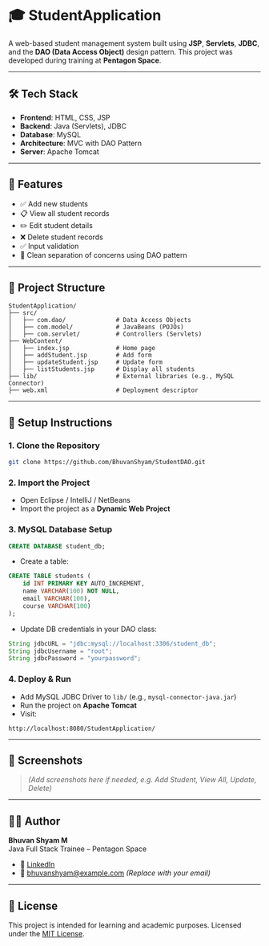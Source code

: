 
# 🎓 StudentApplication

A web-based student management system built using **JSP**, **Servlets**, **JDBC**, and the **DAO (Data Access Object)** design pattern. This project was developed during training at **Pentagon Space**.

---

## 🛠️ Tech Stack

- **Frontend**: HTML, CSS, JSP  
- **Backend**: Java (Servlets), JDBC  
- **Database**: MySQL  
- **Architecture**: MVC with DAO Pattern  
- **Server**: Apache Tomcat  

---

## 📌 Features

- ✅ Add new students  
- 📋 View all student records  
- ✏️ Edit student details  
- ❌ Delete student records  
- ✅ Input validation  
- 🧠 Clean separation of concerns using DAO pattern  

---

## 📁 Project Structure

```
StudentApplication/
├── src/
│   ├── com.dao/              # Data Access Objects
│   ├── com.model/            # JavaBeans (POJOs)
│   ├── com.servlet/          # Controllers (Servlets)
├── WebContent/
│   ├── index.jsp             # Home page
│   ├── addStudent.jsp        # Add form
│   ├── updateStudent.jsp     # Update form
│   ├── listStudents.jsp      # Display all students
├── lib/                      # External libraries (e.g., MySQL Connector)
├── web.xml                   # Deployment descriptor
```

---

## 🔧 Setup Instructions

### 1. Clone the Repository
```bash
git clone https://github.com/BhuvanShyam/StudentDAO.git
```

### 2. Import the Project
- Open Eclipse / IntelliJ / NetBeans  
- Import the project as a **Dynamic Web Project**

### 3. MySQL Database Setup
```sql
CREATE DATABASE student_db;
```

- Create a table:
```sql
CREATE TABLE students (
    id INT PRIMARY KEY AUTO_INCREMENT,
    name VARCHAR(100) NOT NULL,
    email VARCHAR(100),
    course VARCHAR(100)
);
```

- Update DB credentials in your DAO class:
```java
String jdbcURL = "jdbc:mysql://localhost:3306/student_db";
String jdbcUsername = "root";
String jdbcPassword = "yourpassword";
```

### 4. Deploy & Run
- Add MySQL JDBC Driver to `lib/` (e.g., `mysql-connector-java.jar`)  
- Run the project on **Apache Tomcat**  
- Visit:
```
http://localhost:8080/StudentApplication/
```

---

## 📸 Screenshots

> *(Add screenshots here if needed, e.g. Add Student, View All, Update, Delete)*

---

## 🙋‍♂️ Author

**Bhuvan Shyam M**  
Java Full Stack Trainee – Pentagon Space  

- 🔗 [LinkedIn](https://www.linkedin.com/in/bhuvanshyam/)
- 📧 bhuvanshyam@example.com *(Replace with your email)*

---

## 📝 License

This project is intended for learning and academic purposes. Licensed under the [MIT License](LICENSE).

